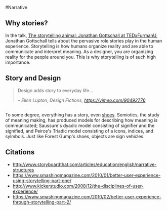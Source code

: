 #Narrative

## Why stories?
In the talk, [The storytelling animal: Jonathan Gottschall at TEDxFurmanU](https://www.youtube.com/watch?v=Vhd0XdedLpY), Jonathan Gottschall tells about the pervasive role stories play in the human experience. Storytelling is how humans organize reality and are able to communicate and interpret meaning. As a designer, you are organizing reality for the people around you. This is why storytelling is of such high importance.

## Story and Design

>Design adds story to everyday life...
>
>*– Ellen Lupton, Design Fictions, https://vimeo.com/90492776*


## 

To some degree, everything has a story, even [shoes](https://www.youtube.com/watch?v=egkrxkiUnoo). Semiotics, the study of meaning making, has produced models for describing how meaning is communicated; Saussure's dyadic model consisting of signifier and the signified, and Peirce's Triadic model consisting of a icons, indices, and sylmbols. Just like Forest Gump's shoes, objects are sign vehicles.

## Citations
- http://www.storyboardthat.com/articles/education/english/narrative-structures
- https://www.smashingmagazine.com/2010/01/better-user-experience-using-storytelling-part-one/
- http://www.kickerstudio.com/2008/12/the-disciplines-of-user-experience/
- https://www.smashingmagazine.com/2010/02/better-user-experience-through-storytelling-part-2/